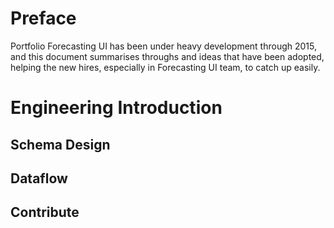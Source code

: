 # Preface

Portfolio Forecasting UI has been under heavy development through 2015, and this document summarises throughs and ideas that have been adopted, helping the new hires, especially in Forecasting UI team, to catch up easily.

# Engineering Introduction

## Schema Design

## Dataflow

## Contribute

